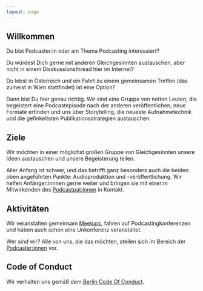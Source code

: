 ```yaml
---
layout: page
---
```


## Willkommen

Du bist Podcaster:in oder am Thema Podcasting interessiert?

Du würdest Dich gerne mit anderen Gleichgesinnten austauschen, aber nicht in 
einem Disskussionsthread hier im Internet?

Du lebst in Österreich und ein Fahrt zu einem gemeinsamen Treffen (das zumeist 
in Wien stattfindet) ist eine Option?

Dann bist Du hier genau richtig. Wir sind eine Gruppe von netten Leuten, die 
begeistert eine Podcastepisode nach der anderen veröffentlichen, neue Formate 
erfinden und uns über Storytelling, die neueste Aufnahmetechnik und die gefinkeltsten Publikationsstrategien austauschen.

## Ziele

Wir möchten in einer möglichst großen Gruppe von Gleichgesinnten  unsere Ideen 
austauschen und unsere Begeisterung teilen.

Aller Anfang ist schwer, und das betrifft ganz besonders auch die beiden oben 
angeführten Punkte: Audioproduktion und -veröffentlichung. Wir helfen 
Anfänger:innnen gerne weiter und bringen sie mit einer:m Mitwirkenden des 
[Podcastpat:innen](podcastpatinnen) in Kontakt.

## Aktivitäten

Wir veranstalten gemeinsam [Meetups](https://www.meetup.com/de-DE/Podcasting-Meetup-Osterreich/), 
fahren auf Podcastingkonferenzen und haben auch schon eine Unkonferenz veranstaltet.

Wer sind wir? Alle von uns, die das möchten, stellen sich im Bereich der
[Podcaster:innen](/podcasterinnen.html) vor.


## Code of Conduct

Wir verhalten uns gemäß dem [Berlin Code Of Conduct](/coc.html).